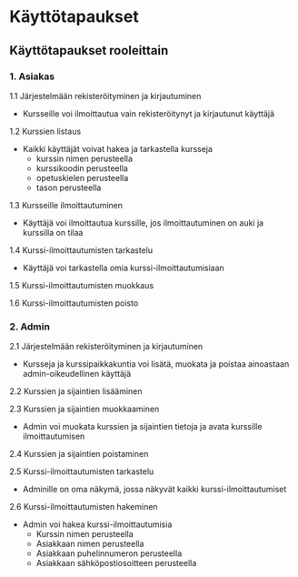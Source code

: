# Käyttötapaukset

## Käyttötapaukset rooleittain

### 1. Asiakas

1.1 Järjestelmään rekisteröityminen ja kirjautuminen

- Kursseille voi ilmoittautua vain rekisteröitynyt ja kirjautunut käyttäjä

1.2 Kurssien listaus

- Kaikki käyttäjät voivat hakea ja tarkastella kursseja
  - kurssin nimen perusteella
  - kurssikoodin perusteella
  - opetuskielen perusteella
  - tason perusteella
  
1.3 Kursseille ilmoittautuminen

- Käyttäjä voi ilmoittautua kurssille, jos ilmoittautuminen on auki ja kurssilla on tilaa

1.4 Kurssi-ilmoittautumisten tarkastelu

- Käyttäjä voi tarkastella omia kurssi-ilmoittautumisiaan

1.5 Kurssi-ilmoittautumisten muokkaus

1.6 Kurssi-ilmoittautumisten poisto

### 2. Admin

2.1 Järjestelmään rekisteröityminen ja kirjautuminen

- Kursseja ja kurssipaikkakuntia voi lisätä, muokata ja poistaa ainoastaan admin-oikeudellinen käyttäjä

2.2 Kurssien ja sijaintien lisääminen

2.3 Kurssien ja sijaintien muokkaaminen

- Admin voi muokata kurssien ja sijaintien tietoja ja avata kurssille ilmoittautumisen

2.4 Kurssien ja sijaintien poistaminen

2.5 Kurssi-ilmoittautumisten tarkastelu

- Adminille on oma näkymä, jossa näkyvät kaikki kurssi-ilmoittautumiset

2.6 Kurssi-ilmoittautumisten hakeminen

- Admin voi hakea kurssi-ilmoittautumisia
  - Kurssin nimen perusteella
  - Asiakkaan nimen perusteella
  - Asiakkaan puhelinnumeron perusteella
  - Asiakkaan sähköpostiosoitteen perusteella
